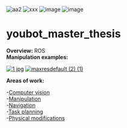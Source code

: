 ![aa2](https://user-images.githubusercontent.com/68658068/117140079-4300b780-adad-11eb-95e9-bdcd4c561ae2.png)
![xxx](https://user-images.githubusercontent.com/68658068/117140087-472cd500-adad-11eb-933b-a64af6e81570.png)
![image](https://user-images.githubusercontent.com/68658068/117140713-01244100-adae-11eb-8bf1-e58a8fd08b48.png)
![image](https://user-images.githubusercontent.com/68658068/117140747-08e3e580-adae-11eb-9f23-303e052115da.png)

# youbot_master_thesis
**Overview:**
ROS\
**Manipulation examples:**

[![1 jpg](https://user-images.githubusercontent.com/68658068/117087200-0f8f4000-ad4f-11eb-981b-324fa5b17c49.jpg)](https://youtu.be/eHf56aguuII)
[![maxresdefault (2) (1)](https://user-images.githubusercontent.com/68658068/117087285-4402fc00-ad4f-11eb-93e4-a5b02784261c.jpg)](https://youtu.be/QkStWA19vPg)

**Areas of work:**

-[Computer vision](https://github.com/mikhail-chirkov/youbot_master_thesis_or_project/wiki/Computer-vision) \
-[Manipulation](https://github.com/mikhail-chirkov/youbot_master_thesis_or_project/wiki/Manipulation) \
-[Navigation](https://github.com/mikhail-chirkov/youbot_master_thesis_or_project/wiki/Navigation) \
-[Task planning](https://github.com/mikhail-chirkov/youbot_master_thesis_or_project/wiki/Task-planning)\
-[Physical modifications](https://github.com/mikhail-chirkov/youbot_master_thesis_or_project/wiki/3D-models)
